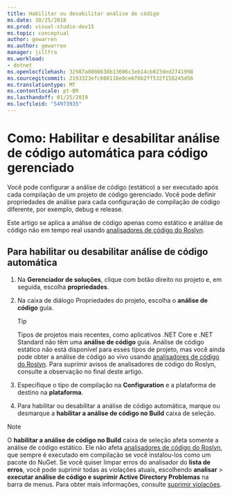 ```yaml
---
title: Habilitar ou desabilitar análise de código
ms.date: 10/25/2018
ms.prod: visual-studio-dev15
ms.topic: conceptual
author: gewarren
ms.author: gewarren
manager: jillfra
ms.workload:
- dotnet
ms.openlocfilehash: 32987a8008638b13606c3eb14cb023ded2741998
ms.sourcegitcommit: 2193323efc608118e0ce6f6b2ff532f158245d56
ms.translationtype: MT
ms.contentlocale: pt-BR
ms.lasthandoff: 01/25/2019
ms.locfileid: "54973935"
---
```

# <a name="how-to-enable-and-disable-automatic-code-analysis-for-managed-code"></a>Como: Habilitar e desabilitar análise de código automática para código gerenciado

Você pode configurar a análise de código (estático) a ser executado após cada compilação de um projeto de código gerenciado. Você pode definir propriedades de análise para cada configuração de compilação de código diferente, por exemplo, debug e release.

Este artigo se aplica a análise de código apenas como estático e análise de código não em tempo real usando [analisadores de código do Roslyn](roslyn-analyzers-overview.md).

## <a name="to-enable-or-disable-automatic-code-analysis"></a>Para habilitar ou desabilitar análise de código automática

1. Na **Gerenciador de soluções**, clique com botão direito no projeto e, em seguida, escolha **propriedades**.

1. Na caixa de diálogo Propriedades do projeto, escolha o **análise de código** guia.

   > [!TIP]
   > Tipos de projetos mais recentes, como aplicativos .NET Core e .NET Standard não têm uma **análise de código** guia. Análise de código estático não está disponível para esses tipos de projeto, mas você ainda pode obter a análise de código ao vivo usando [analisadores de código do Roslyn](roslyn-analyzers-overview.md). Para suprimir avisos de analisadores de código do Roslyn, consulte a observação no final deste artigo.

1. Especifique o tipo de compilação na **Configuration** e a plataforma de destino na **plataforma**.

1. Para habilitar ou desabilitar a análise de código automática, marque ou desmarque a **habilitar a análise de código no Build** caixa de seleção.

> [!NOTE]
> O **habilitar a análise de código no Build** caixa de seleção afeta somente a análise de código estático. Ele não afeta [analisadores de código do Roslyn](roslyn-analyzers-overview.md), que sempre é executado em compilação se você instalou-los como um pacote do NuGet. Se você quiser limpar erros do analisador do **lista de erros**, você pode suprimir todas as violações atuais, escolhendo **analisar** > **executar análise de código e suprimir Active Directory Problemas** na barra de menus. Para obter mais informações, consulte [suprimir violações](use-roslyn-analyzers.md#suppress-violations).

